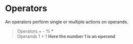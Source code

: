 # Operators

An operators perform single or multiple actions on operands.

> Operators  +  -  %  * <br/>
> Operands 1 + 1 ****Here the number **1** is an operand****